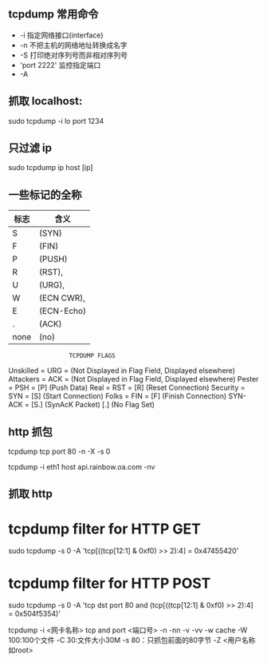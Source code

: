 ## tcpdump 常用命令

- -i <eth0> 指定网络接口(interface)
- -n 不把主机的网络地址转换成名字
- -S 打印绝对序列号而非相对序列号
- 'port 2222' 监控指定端口
- -A

## 抓取 localhost:

sudo tcpdump -i lo port 1234

## 只过滤 ip

 sudo tcpdump  ip host [ip]

## 一些标记的全称
标志 | 含义
---|---
S | (SYN)
F | (FIN)
P | (PUSH)
R | (RST), | 
U | (URG), | 
W | (ECN CWR), 
E | (ECN-Echo)
. | (ACK)
none | (no)

                     TCPDUMP FLAGS
Unskilled =  URG  =  (Not Displayed in Flag Field, Displayed elsewhere) 
Attackers =  ACK  =  (Not Displayed in Flag Field, Displayed elsewhere)
Pester    =  PSH  =  [P] (Push Data)
Real      =  RST  =  [R] (Reset Connection)
Security  =  SYN  =  [S] (Start Connection)
Folks     =  FIN  =  [F] (Finish Connection)
          SYN-ACK =  [S.] (SynAcK Packet)
                     [.] (No Flag Set)

## http 抓包

tcpdump tcp port 80 -n -X -s 0

tcpdump -i eth1 host api.rainbow.oa.com -nv


## 抓取 http

# tcpdump filter for HTTP GET 
sudo tcpdump -s 0 -A 'tcp[((tcp[12:1] & 0xf0) >> 2):4] = 0x47455420'

# tcpdump filter for HTTP POST 
sudo tcpdump -s 0 -A 'tcp dst port 80 and (tcp[((tcp[12:1] & 0xf0) >> 2):4] = 0x504f5354)'

 tcpdump -i <网卡名称> tcp and port <端口号> -n -nn -v -vv -w cache -W 100:100个文件 -C 30:文件大小30M -s 80：只抓包前面的80字节  -Z <用户名称如root>
